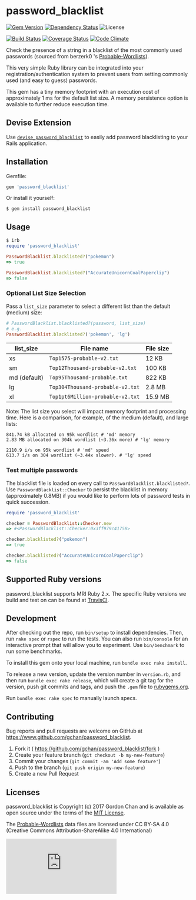 # password_blacklist
[![Gem Version](https://badge.fury.io/rb/password_blacklist.svg)](http://badge.fury.io/rb/password_blacklist) [![Dependency Status](https://gemnasium.com/gchan/password_blacklist.svg?branch=main)](https://gemnasium.com/gchan/password_blacklist) ![License](https://img.shields.io/badge/license-MIT-blue.svg)

[![Build Status](https://travis-ci.org/gchan/password_blacklist.svg?branch=main)](https://travis-ci.org/gchan/password_blacklist) [![Coverage Status](https://coveralls.io/repos/gchan/password_blacklist/badge.svg?branch=main)](https://coveralls.io/r/gchan/password_blacklist?branch=main) [![Code Climate](https://codeclimate.com/github/gchan/password_blacklist/badges/gpa.svg)](https://codeclimate.com/github/gchan/password_blacklist)

Check the presence of a string in a blacklist of the most commonly used passwords (sourced from berzerk0
's [Probable-Wordlists](https://github.com/berzerk0/Probable-Wordlists)).

This very simple Ruby library can be integrated into your registration/authentication system to prevent users from setting commonly used (and easy to guess) passwords.

This gem has a tiny memory footprint with an execution cost of approximately 1 ms for the default list size. A memory persistence option is available to further reduce execution time.

## Devise Extension

Use [`devise_password_blacklist`](https://www.github.com/gchan/devise_password_blacklist) to easily add password blacklisting to your Rails application.

## Installation

Gemfile:

```ruby
gem 'password_blacklist'
```

Or install it yourself:

    $ gem install password_blacklist

## Usage

```ruby
$ irb
require 'password_blacklist'

PasswordBlacklist.blacklisted?("pokemon")
=> true

PasswordBlacklist.blacklisted?("AccurateUnicornCoalPaperclip")
=> false
```
### Optional List Size Selection

Pass a `list_size` parameter to select a different list than the default (medium) size:
  ```ruby
  # PasswordBlacklist.blacklisted?(password, list_size)
  # e.g.
  PasswordBlacklist.blacklisted?('pokemon', 'lg')
  ```

| list_size | File name | File size|
| ---- | ---- | ----|
| xs | `Top1575-probable-v2.txt` | 12 KB |
| sm | `Top12Thousand-probable-v2.txt` | 100 KB |
| md (default) | `Top95Thousand-probable.txt` | 822 KB |
| lg | `Top304Thousand-probable-v2.txt` | 2.8 MB |
| xl | `Top1pt6Million-probable-v2.txt` | 15.9 MB |

Note: The list size you select will impact memory footprint and processing time.
Here is a comparison, for example, of the medium (default), and large lists:

  ```
  841.74 kB allocated on 95k wordlist # 'md' memory
  2.83 MB allocated on 304k wordlist (~3.36x more) # 'lg' memory

  2110.9 i/s on 95k wordlist # 'md' speed
  613.7 i/s on 304 wordlist (~3.44x slower). # 'lg' speed
  ```

### Test multiple passwords

The blacklist file is loaded on every call to `PasswordBlacklist.blacklisted?`. Use `PasswordBlacklist::Checker` to persist the blacklist in memory (approximately 0.8MB) if you would like to perform lots of password tests in quick succession.

```ruby
require 'password_blacklist'

checker = PasswordBlacklist::Checker.new
=> #<PasswordBlacklist::Checker:0x3ff979c41758>

checker.blacklisted?("pokemon")
=> true

checker.blacklisted?("AccurateUnicornCoalPaperclip")
=> false
```

## Supported Ruby versions

password_blacklist supports MRI Ruby 2.x. The specific Ruby versions we build and test on can be found at [TravisCI](https://travis-ci.org/gchan/password_blacklist).

## Development

After checking out the repo, run `bin/setup` to install dependencies. Then, run `rake spec` or `rspec` to run the tests. You can also run `bin/console` for an interactive prompt that will allow you to experiment. Use `bin/benchmark` to run some benchmarks.

To install this gem onto your local machine, run `bundle exec rake install`.

To release a new version, update the version number in `version.rb`, and then run `bundle exec rake release`, which will create a git tag for the version, push git commits and tags, and push the `.gem` file to [rubygems.org](https://rubygems.org).

Run `bundle exec rake spec` to manually launch specs.

## Contributing

Bug reports and pull requests are welcome on GitHub at https://www.github.com/gchan/password_blacklist.

1. Fork it ( https://github.com/gchan/password_blacklist/fork )
2. Create your feature branch (`git checkout -b my-new-feature`)
3. Commit your changes (`git commit -am 'Add some feature'`)
4. Push to the branch (`git push origin my-new-feature`)
5. Create a new Pull Request

## Licenses

password_blacklist is Copyright (c) 2017 Gordon Chan and is available as open source under the terms of the [MIT License](http://opensource.org/licenses/MIT).

The [Probable-Wordlists](https://github.com/berzerk0/Probable-Wordlists) data files are licensed under CC BY-SA 4.0 (Creative Commons Attribution-ShareAlike 4.0 International)

[![Analytics](https://ga-beacon.appspot.com/UA-70790190-2/password_blacklist/README.md?flat)](https://github.com/igrigorik/ga-beacon)
